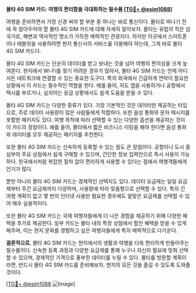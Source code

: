 **몰타 4G SIM 카드: 여행의 편리함을 극대화하는 필수품 [[TG💪+ @esim1088](https://t.me/s/esim1088)]**

여행을 준비하면서 가장 신경 써야 할 부분 중 하나는 바로 통신이다. 몰타로 떠나기 전에 꼭 알아두어야 할 몰타 4G SIM 카드에 대해 자세히 알아보자. 몰타는 유럽의 작은 섬 국가로, 해변과 역사적인 명소가 가득한 매력적인 관광지다. 하지만 이곳에서 스마트폰이나 태블릿을 사용하려면 현지 통신사의 서비스를 이용해야 하는데, 그게 바로 몰타 4G SIM 카드다.

몰타 4G SIM 카드는 단순히 데이터를 받고 보내는 것을 넘어 여행의 편의성을 크게 높여준다. 현지에서 Wi-Fi를 찾기 어려운 경우가 많아서, 몰타 4G SIM 카드는 언제 어디서든 네트워크에 연결할 수 있는 중요한 도구다. 특히 외국에서 긴급하게 연락이 필요한 상황에서 이 카드는 필수적인 역할을 한다. 예를 들어, 지도 앱을 사용하거나 공항에서 택시를 부르거나, 심지어는 응급 상황에서도 쉽게 도움을 받을 수 있다.

몰타 4G SIM 카드는 다양한 종류가 있다. 가장 기본적인 것은 데이터만 제공하는 타입으로, 주로 데이터 사용량이 많은 사람들에게 적합하다. 또한 음성 통화와 문자 메시지를 포함한 패키지도 있다. 여행 목적에 따라 선택할 수 있는 다양한 옵션을 제공하는 것이 이 카드의 장점이다. 예를 들어, 몰타에서 짧은 비즈니스 미팅을 해야 한다면 음성 통화와 데이터를 모두 제공하는 패키지를 추천한다.

또한 몰타 4G SIM 카드는 신속하게 등록할 수 있는 점도 큰 장점이다. 공항이나 도시 중심부의 주요 상점에서 쉽게 구매할 수 있으며, 간단한 정보 입력만으로 즉시 사용이 가능하다. 한국에서처럼 복잡한 절차 없이 편리하게 사용할 수 있다는 점에서 여행객들에게 인기가 많다.

뿐만 아니라 몰타 4G SIM 카드는 경제적인 선택지도 있다. 데이터 요금제는 일일 요금제부터 주간 요금제까지 다양하며, 사용량에 따라 맞춤형으로 선택할 수 있다. 특히 긴 여행 계획이 없고 몇 번의 인터넷 사용만 필요한 경우에도 알맞은 요금제를 선택할 수 있어 매우 실용적이다.

또한 몰타 4G SIM 카드는 국제 여행자들에게 더 나은 경험을 제공하기 위해 다양한 혜택을 추가로 제공한다. 일부 카드는 몰타 내의 특정 상점에서 할인 혜택을 받을 수 있게 해주며, 이는 현지 문화를 경험하고 싶은 여행자들에게 특히 매력적으로 다가온다.

**결론적으로**, 몰타 4G SIM 카드는 현지에서의 생활과 여행을 더욱 편리하게 만들어주는 필수품이다. 신속한 등록 과정과 다양한 요금제를 통해 누구나 자신의 필요에 맞춰 선택할 수 있으며, 경제적인 가격으로 풍부한 데이터를 누릴 수 있다. 몰타를 방문할 계획이라면, 반드시 몰타 4G SIM 카드를 준비해보자. 현지의 모든 것을 즐길 수 있도록 도와줄 것이다.

[[TG💪+ @esim1088](https://t.me/s/esim1088) ![Image](https://i.postimg.cc/Y0z9fWf4/image.png)]